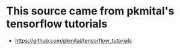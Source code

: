 # This source came from pkmital's tensorflow tutorials

* https://github.com/pkmital/tensorflow_tutorials
 

